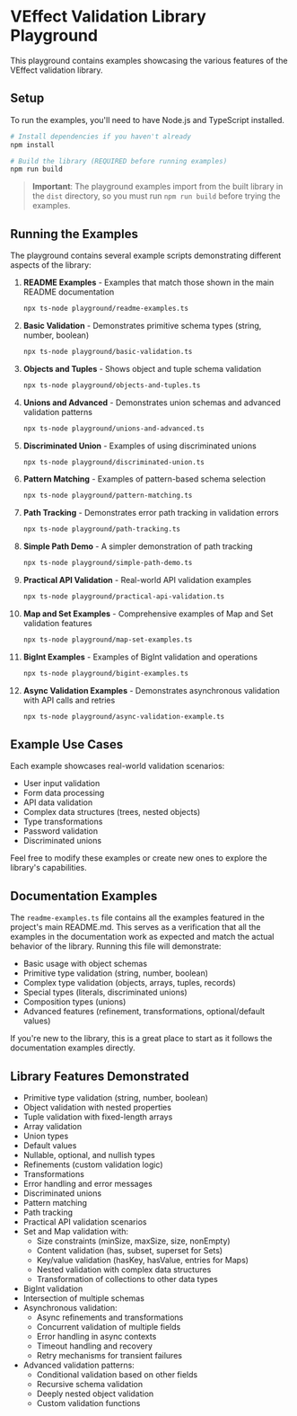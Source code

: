 # VEffect Validation Library Playground

This playground contains examples showcasing the various features of the VEffect validation library.

## Setup

To run the examples, you'll need to have Node.js and TypeScript installed.

```bash
# Install dependencies if you haven't already
npm install

# Build the library (REQUIRED before running examples)
npm run build
```

> **Important**: The playground examples import from the built library in the `dist` directory, so you must run `npm run build` before trying the examples.

## Running the Examples

The playground contains several example scripts demonstrating different aspects of the library:

1. **README Examples** - Examples that match those shown in the main README documentation

   ```bash
   npx ts-node playground/readme-examples.ts
   ```

2. **Basic Validation** - Demonstrates primitive schema types (string, number, boolean)

   ```bash
   npx ts-node playground/basic-validation.ts
   ```

3. **Objects and Tuples** - Shows object and tuple schema validation

   ```bash
   npx ts-node playground/objects-and-tuples.ts
   ```

4. **Unions and Advanced** - Demonstrates union schemas and advanced validation patterns

   ```bash
   npx ts-node playground/unions-and-advanced.ts
   ```

5. **Discriminated Union** - Examples of using discriminated unions

   ```bash
   npx ts-node playground/discriminated-union.ts
   ```

6. **Pattern Matching** - Examples of pattern-based schema selection

   ```bash
   npx ts-node playground/pattern-matching.ts
   ```

7. **Path Tracking** - Demonstrates error path tracking in validation errors

   ```bash
   npx ts-node playground/path-tracking.ts
   ```

8. **Simple Path Demo** - A simpler demonstration of path tracking

   ```bash
   npx ts-node playground/simple-path-demo.ts
   ```

9. **Practical API Validation** - Real-world API validation examples

   ```bash
   npx ts-node playground/practical-api-validation.ts
   ```

10. **Map and Set Examples** - Comprehensive examples of Map and Set validation features

    ```bash
    npx ts-node playground/map-set-examples.ts
    ```

11. **BigInt Examples** - Examples of BigInt validation and operations

    ```bash
    npx ts-node playground/bigint-examples.ts
    ```

12. **Async Validation Examples** - Demonstrates asynchronous validation with API calls and retries

    ```bash
    npx ts-node playground/async-validation-example.ts
    ```

## Example Use Cases

Each example showcases real-world validation scenarios:

- User input validation
- Form data processing
- API data validation
- Complex data structures (trees, nested objects)
- Type transformations
- Password validation
- Discriminated unions

Feel free to modify these examples or create new ones to explore the library's capabilities.

## Documentation Examples

The `readme-examples.ts` file contains all the examples featured in the project's main README.md. This serves as a verification that all the examples in the documentation work as expected and match the actual behavior of the library. Running this file will demonstrate:

- Basic usage with object schemas
- Primitive type validation (string, number, boolean)
- Complex type validation (objects, arrays, tuples, records)
- Special types (literals, discriminated unions)
- Composition types (unions)
- Advanced features (refinement, transformations, optional/default values)

If you're new to the library, this is a great place to start as it follows the documentation examples directly.

## Library Features Demonstrated

- Primitive type validation (string, number, boolean)
- Object validation with nested properties
- Tuple validation with fixed-length arrays
- Array validation
- Union types
- Default values
- Nullable, optional, and nullish types
- Refinements (custom validation logic)
- Transformations
- Error handling and error messages
- Discriminated unions
- Pattern matching
- Path tracking
- Practical API validation scenarios
- Set and Map validation with:
  - Size constraints (minSize, maxSize, size, nonEmpty)
  - Content validation (has, subset, superset for Sets)
  - Key/value validation (hasKey, hasValue, entries for Maps)
  - Nested validation with complex data structures
  - Transformation of collections to other data types
- BigInt validation
- Intersection of multiple schemas
- Asynchronous validation:
  - Async refinements and transformations
  - Concurrent validation of multiple fields
  - Error handling in async contexts
  - Timeout handling and recovery
  - Retry mechanisms for transient failures
- Advanced validation patterns:
  - Conditional validation based on other fields
  - Recursive schema validation
  - Deeply nested object validation
  - Custom validation functions
